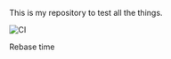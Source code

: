 This is my repository to test all the things.

![CI](https://github.com/kwacky1/camo-cache-test/workflows/CI/badge.svg)

Rebase time
